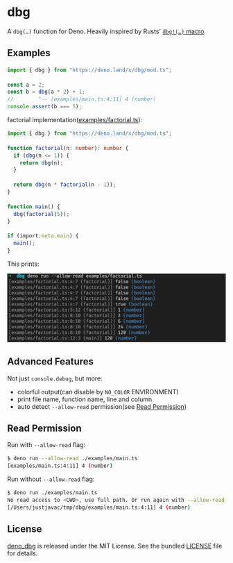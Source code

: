 # dbg

A `dbg(…)` function for Deno. Heavily inspired by Rusts' [`dbg!(…)` macro](https://doc.rust-lang.org/std/macro.dbg.html).

## Examples

```ts
import { dbg } from "https://deno.land/x/dbg/mod.ts";

const a = 2;
const b = dbg(a * 2) + 1;
//        ^-- [examples/main.ts:4:11] 4 (number)
console.assert(b === 5);
```

factorial implementation([examples/factorial.ts](examples/factorial.ts)):

```ts
import { dbg } from "https://deno.land/x/dbg/mod.ts";

function factorial(n: number): number {
  if (dbg(n <= 1)) {
    return dbg(n);
  }

  return dbg(n * factorial(n - 1));
}

function main() {
  dbg(factorial(5));
}

if (import.meta.main) {
  main();
}
```

This prints:

![](examples/screen.png)

## Advanced Features

Not just `console.debug`, but more:

- colorful output(can disable by `NO_COLOR` ENVIRONMENT)
- print file name, function name, line and column
- auto detect `--allow-read` permission(see [Read Permission](#read-permission))

## Read Permission

Run with `--allow-read` flag:

```bash
$ deno run --allow-read ./examples/main.ts
[examples/main.ts:4:11] 4 (number)
```

Run without `--allow-read` flag:

```bash
$ deno run ./examples/main.ts
No read access to <CWD>, use full path. Or run again with --allow-read. See https://github.com/justjavac/deno_dbg#read-permission
[/Users/justjavac/tmp/dbg/examples/main.ts:4:11] 4 (number)
```

## License

[deno_dbg](https://github.com/justjavac/deno_dbg) is released under the MIT License. See the bundled
[LICENSE](./LICENSE) file for details.
